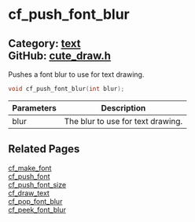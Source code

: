 [](../header.md ':include')

# cf_push_font_blur

Category: [text](/api_reference?id=text)  
GitHub: [cute_draw.h](https://github.com/RandyGaul/cute_framework/blob/master/include/cute_draw.h)  
---

Pushes a font blur to use for text drawing.

```cpp
void cf_push_font_blur(int blur);
```

Parameters | Description
--- | ---
blur | The blur to use for text drawing.

## Related Pages

[cf_make_font](/text/cf_make_font.md)  
[cf_push_font](/text/cf_push_font.md)  
[cf_push_font_size](/text/cf_push_font_size.md)  
[cf_draw_text](/text/cf_draw_text.md)  
[cf_pop_font_blur](/text/cf_pop_font_blur.md)  
[cf_peek_font_blur](/text/cf_peek_font_blur.md)  
